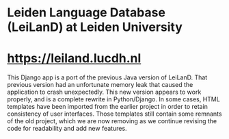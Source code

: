 # Leiden Language Database (LeiLanD) at Leiden University
# https://leiland.lucdh.nl

This Django app is a port of the previous Java version of LeiLanD.
That previous version had an unfortunate memory leak that caused the
application to crash unexpectedly. This new version appears to work
properly, and is a complete rewrite in Python/Django. In some cases,
HTML templates have been imported from the earlier project in order
to retain consistency of user interfaces. Those templates still contain
some remnants of the old project, which we are now removing as we
continue revising the code for readability and add new features.

